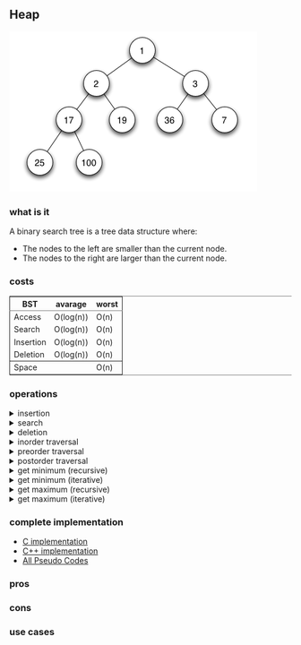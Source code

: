 
## Heap

![img](../.img/heap.png)

### what is it

A binary search tree is a tree data structure where:

-   The nodes to the left are smaller than the current node.
-   The nodes to the right are larger than the current node.
### costs

<table border="2" cellspacing="0" cellpadding="6" rules="groups" frame="hsides">


<colgroup>
<col  class="org-left" />

<col  class="org-left" />

<col  class="org-left" />
</colgroup>
<thead>
<tr>
<th scope="col" class="org-left">BST</th>
<th scope="col" class="org-left">avarage</th>
<th scope="col" class="org-left">worst</th>
</tr>
</thead>

<tbody>
<tr>
<td class="org-left">Access</td>
<td class="org-left">O(log(n))</td>
<td class="org-left">O(n)</td>
</tr>


<tr>
<td class="org-left">Search</td>
<td class="org-left">O(log(n))</td>
<td class="org-left">O(n)</td>
</tr>


<tr>
<td class="org-left">Insertion</td>
<td class="org-left">O(log(n))</td>
<td class="org-left">O(n)</td>
</tr>


<tr>
<td class="org-left">Deletion</td>
<td class="org-left">O(log(n))</td>
<td class="org-left">O(n)</td>
</tr>
</tbody>

<tbody>
<tr>
<td class="org-left">Space</td>
<td class="org-left">&#xa0;</td>
<td class="org-left">O(n)</td>
</tr>
</tbody>
</table>

### operations

<details>
<summary>insertion</summary>

- [pseudo code](insertion/pseudo.c)
- [C code](insertion/c-code.c)
- [C++ class](insertion/cpp-class.cpp)

</details>

<details>
<summary>search</summary>

- [pseudo code](search/pseudo.c)
- [C code](search/c-code.c)
- [C++ class](search/cpp-class.cpp)

</details>

<details>
<summary>deletion</summary>

- [pseudo code](deletion/pseudo.c)
- [C code](deletion/c-code.c)
- [C++ class](deletion/cpp-class.cpp)

</details>

<details>
<summary>inorder traversal</summary>

- [pseudo code](inorder-traversal/pseudo.c)
- [C code](inorder-traversal/c-code.c)
- [C++ class](inorder-traversal/cpp-class.cpp)

Inorder traversal can be used to **sort** the binary tree

</details>

<details>
<summary>preorder traversal</summary>

- [pseudo code](preorder-traversal/pseudo.c)
- [C code](preorder-traversal/c-code.c)
- [C++ class](preorder-traversal/cpp-class.cpp)

preorder Traversal can be used to **copy** the binary tree

</details>

<details>
<summary>postorder traversal</summary>

- [pseudo code](postorder-traversal/pseudo.c)
- [C code](postorder-traversal/c-code.c)
- [C++ class](postorder-traversal/cpp-class.cpp)

postorder Traversal can be used to **delete** the binary tree

</details>

<details>
<summary>get minimum (recursive)</summary>

- [pseudo code](get-minimum-recursive/pseudo.c)
- [C code](get-minimum-recursive/c-code.c)
- [C++ class](get-minimum-recursive/cpp-class.cpp)

</details>

<details>
<summary>get minimum (iterative)</summary>

- [pseudo code](get-minimum-iterative/pseudo.c)
- [C code](get-minimum-iterative/c-code.c)
- [C++ class](get-minimum-iterative/cpp-class.cpp)

</details>
    
<details>
<summary>get maximum (recursive)</summary>

- [pseudo code](get-maximum-recursive/pseudo.c)
- [C code](get-maximum-recursive/c-code.c)
- [C++ class](get-maximum-recursive/cpp-class.cpp)

</details>
    
<details>
<summary>get maximum (iterative)</summary>

- [pseudo code](get-maximum-iterative/pseudo.c)
- [C code](get-maximum-iterative/c-code.c)
- [C++ class](get-maximum-iterative/cpp-class.cpp)

</details>
    
### complete implementation
- [C implementation](complete-implementation/c-code.c)
- [C++ implementation](complete-implementation/cpp-class.cpp)
- [All Pseudo Codes](complete-implementation/all-pseudo-code.md)
### pros
### cons
### use cases
